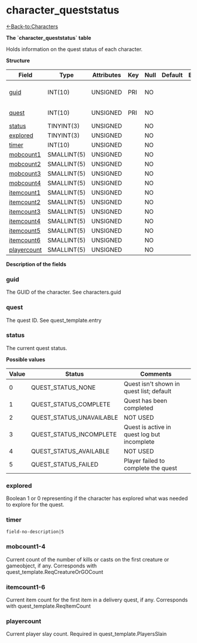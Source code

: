 # character\_queststatus

[<-Back-to:Characters](database-characters.md)

**The \`character\_queststatus\` table**

Holds information on the quest status of each character.

**Structure**

| Field             | Type        | Attributes | Key | Null | Default | Extra | Comment                  |
|-------------------|-------------|------------|-----|------|---------|-------|--------------------------|
| [guid][1]         | INT(10)     | UNSIGNED   | PRI | NO   |         |       | Global Unique Identifier |
| [quest][2]        | INT(10)     | UNSIGNED   | PRI | NO   |         |       | Quest Identifier         |
| [status][3]       | TINYINT(3)  | UNSIGNED   |     | NO   |         |       |                          |
| [explored][4]     | TINYINT(3)  | UNSIGNED   |     | NO   |         |       |                          |
| [timer][5]        | INT(10)     | UNSIGNED   |     | NO   |         |       |                          |
| [mobcount1][6]    | SMALLINT(5) | UNSIGNED   |     | NO   |         |       |                          |
| [mobcount2][7]    | SMALLINT(5) | UNSIGNED   |     | NO   |         |       |                          |
| [mobcount3][8]    | SMALLINT(5) | UNSIGNED   |     | NO   |         |       |                          |
| [mobcount4][9]    | SMALLINT(5) | UNSIGNED   |     | NO   |         |       |                          |
| [itemcount1][10]  | SMALLINT(5) | UNSIGNED   |     | NO   |         |       |                          |
| [itemcount2][11]  | SMALLINT(5) | UNSIGNED   |     | NO   |         |       |                          |
| [itemcount3][12]  | SMALLINT(5) | UNSIGNED   |     | NO   |         |       |                          |
| [itemcount4][13]  | SMALLINT(5) | UNSIGNED   |     | NO   |         |       |                          |
| [itemcount5][14]  | SMALLINT(5) | UNSIGNED   |     | NO   |         |       |                          |
| [itemcount6][15]  | SMALLINT(5) | UNSIGNED   |     | NO   |         |       |                          |
| [playercount][16] | SMALLINT(5) | UNSIGNED   |     | NO   |         |       |                          |

[1]: #guid
[2]: #quest
[3]: #status
[4]: #explored
[5]: #timer
[6]: #mobcount1
[7]: #mobcount2
[8]: #mobcount3
[9]: #mobcount4
[10]: #itemcount1
[11]: #itemcount2
[12]: #itemcount3
[13]: #itemcount4
[14]: #itemcount5
[15]: #itemcount6
[16]: #playercount

**Description of the fields**

### guid

The GUID of the character. See characters.guid

### quest

The quest ID. See quest\_template.entry

### status

The current quest status.

**Possible values**

| Value | Status                     | Comments                                    |
|-------|----------------------------|---------------------------------------------|
| 0     | QUEST\_STATUS\_NONE        | Quest isn't shown in quest list; default    |
| 1     | QUEST\_STATUS\_COMPLETE    | Quest has been completed                    |
| 2     | QUEST\_STATUS\_UNAVAILABLE | NOT USED                                    |
| 3     | QUEST\_STATUS\_INCOMPLETE  | Quest is active in quest log but incomplete |
| 4     | QUEST\_STATUS\_AVAILABLE   | NOT USED                                    |
| 5     | QUEST\_STATUS\_FAILED      | Player failed to complete the quest         |

### explored

Boolean 1 or 0 representing if the character has explored what was needed to explore for the quest.

### timer

`field-no-description|5`

### mobcount1-4

Current count of the number of kills or casts on the first creature or gameobject, if any. Corresponds with quest\_template.ReqCreatureOrGOCount

### itemcount1-6

Current item count for the first item in a delivery quest, if any. Corresponds with quest\_template.ReqItemCount

### playercount

Current player slay count. Required in quest\_template.PlayersSlain
